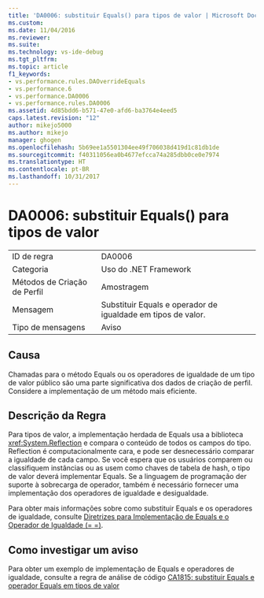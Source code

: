```yaml
---
title: 'DA0006: substituir Equals() para tipos de valor | Microsoft Docs'
ms.custom: 
ms.date: 11/04/2016
ms.reviewer: 
ms.suite: 
ms.technology: vs-ide-debug
ms.tgt_pltfrm: 
ms.topic: article
f1_keywords:
- vs.performance.rules.DAOverrideEquals
- vs.performance.6
- vs.performance.DA0006
- vs.performance.rules.DA0006
ms.assetid: 4d85bdd6-b571-47e0-afd6-ba3764e4eed5
caps.latest.revision: "12"
author: mikejo5000
ms.author: mikejo
manager: ghogen
ms.openlocfilehash: 5b69ee1a5501304ee49f706038d419d1c81db1de
ms.sourcegitcommit: f40311056ea0b4677efcca74a285dbb0ce0e7974
ms.translationtype: HT
ms.contentlocale: pt-BR
ms.lasthandoff: 10/31/2017
---
```

# <a name="da0006-override-equals-for-value-types"></a>DA0006: substituir Equals() para tipos de valor
|||  
|-|-|  
|ID de regra|DA0006|  
|Categoria|Uso do .NET Framework|  
|Métodos de Criação de Perfil|Amostragem|  
|Mensagem|Substituir Equals e operador de igualdade em tipos de valor.|  
|Tipo de mensagens|Aviso|  
  
## <a name="cause"></a>Causa  
 Chamadas para o método Equals ou os operadores de igualdade de um tipo de valor público são uma parte significativa dos dados de criação de perfil. Considere a implementação de um método mais eficiente.  
  
## <a name="rule-description"></a>Descrição da Regra  
 Para tipos de valor, a implementação herdada de Equals usa a biblioteca <xref:System.Reflection> e compara o conteúdo de todos os campos do tipo. Reflection é computacionalmente cara, e pode ser desnecessário comparar a igualdade de cada campo. Se você espera que os usuários comparem ou classifiquem instâncias ou as usem como chaves de tabela de hash, o tipo de valor deverá implementar Equals. Se a linguagem de programação der suporte à sobrecarga de operador, também é necessário fornecer uma implementação dos operadores de igualdade e desigualdade.  
  
 Para obter mais informações sobre como substituir Equals e os operadores de igualdade, consulte [Diretrizes para Implementação de Equals e o Operador de Igualdade (= =)](http://go.microsoft.com/fwlink/?LinkId=177818).  
  
## <a name="how-to-investigate-a-warning"></a>Como investigar um aviso  
 Para obter um exemplo de implementação de Equals e operadores de igualdade, consulte a regra de análise de código [CA1815: substituir Equals e operador Equals em tipos de valor](../code-quality/ca1815-override-equals-and-operator-equals-on-value-types.md)